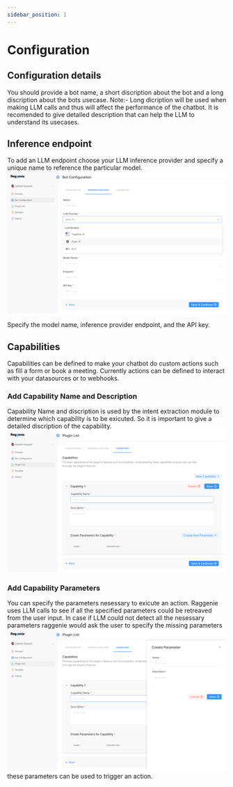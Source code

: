 ```yaml
---
sidebar_position: 1
---
```


# Configuration

## Configuration details
You should provide a bot name, a short discription about the bot and a long discription about the bots usecase.
Note:- Long dicription will be used when making LLM calls and thus will affect the performance of the chatbot. It is recomended to give detailed description that can help the LLM to understand its usecases.

## Inference endpoint
To add an LLM endpoint choose your LLM inference provider and specify a unique name to reference the particular model.
![LLM inference plugin image](../../static/img/inferance_end_point.png?raw=true)

Specify the model name, inference provider endpoint, and the API key.

## Capabilities
Capabilities can be defined to make your chatbot do custom actions such as fill a form or book a meeting. Currently actions can be defined to interact with your datasources or to webhooks.
### Add Capability Name and Description
Capability Name and discription is used by the intent extraction module to determine which capability is to be exicuted. So it is important to give a detailed discription of the capability.
![Capability initialisation image](../../static/img/Capbilities.png?raw=true)
### Add Capability Parameters
You can specify the parameters nesessary to exicute an action. Raggenie uses LLM calls to see if all the specified parameters could be retreaved from the user input. In case if LLM could not detect all the nesessary parameters raggenie would ask the user to specify the missing parameters
![Capability parameters image](../../static/img/Create_parameter.png?raw=true)
these parameters can be used to trigger an action.